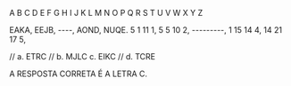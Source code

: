 A
B
C
D
E
F
G
H
I
J
K
L
M
N
O
P
Q
R
S
T
U
V
W
X
Y
Z

EAKA, EEJB, ----, AOND, NUQE.
5 1 11 1,
5 5 10 2,
---------,
1 15 14 4,
14 21 17 5,

// a. ETRC
// b. MJLC
c. EIKC
// d. TCRE

A RESPOSTA CORRETA É A LETRA C.
